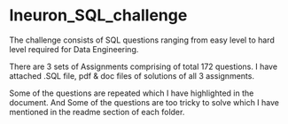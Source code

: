 # Ineuron_SQL_challenge

The challenge consists of SQL questions ranging from easy level to hard level required for Data Engineering. 

There are 3 sets of Assignments comprising of total 172 questions. I have attached .SQL file, pdf & doc files of
solutions of all 3 assignments.

Some of the questions are repeated which I have highlighted in the document.
And Some of the questions are too tricky to solve which I have mentioned in the readme section of each folder.
